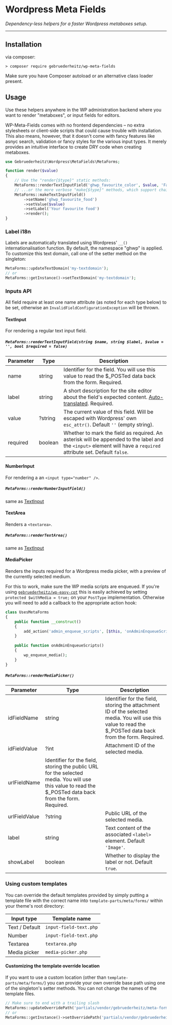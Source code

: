 # Wordpress Meta Fields

_Dependency-less helpers for a faster Wordpress metaboxes setup._

---

## Installation

via composer:
```shell
> composer require gebruederheitz/wp-meta-fields
```

Make sure you have Composer autoload or an alternative class loader present.

## Usage

Use these helpers anywhere in the WP administration backend where you want to
render "metaboxes", or input fields for editors. 

WP-Meta-Fields comes with no frontend dependencies – no extra stylesheets or
client-side scripts that could cause trouble with installation. This also means,
however, that it doesn't come with fancy features like asnyc search, validation
or fancy styles for the various input types. It merely provides an intuitive
interface to create DRY code when creating metaboxes.


```php
use Gebruederheitz\Wordpress\MetaFields\MetaForms;

function render($value) 
{
    // Use the "render{$type}" static methods:
    MetaForms::renderTextInputField('ghwp_favourite_color', $value, 'Favourite color');
    // ...or the more verbose "make{$type}" methods, which support chaining:
    MetaForms::makeTextInputField()
        ->setName('ghwp_favourite_food')
        ->setValue($value)
        ->setLabel('Your favourite food')
        ->render();
}
```


### Label i18n

Labels are automatically translated using Wordpress' `__()` internationalisation
function. By default, the namespace "ghwp" is applied. To customize this text
domain, call one of the setter method on the singleton:

```php
MetaForms::updateTextDomain('my-textdomain');
// or
MetaForms::getInstance()->setTextDomain('my-textdomain');
```


### Inputs API

All field require at least one name attribute (as noted for each type below) to
be set, otherwise an `InvalidFieldConfigurationException` will be thrown.

#### TextInput

For rendering a regular text input field.

##### `MetaForms::renderTextInputField(string $name, string $label, $value = '', bool $required = false)`

| Parameter | Type | Description |
| --- | --- | --- |
| name | string | Identifier for the field. You will use this value to read the $_POSTed data back from the form. Required. |
| label | string | A short description for the site editor about the field's expected content. [Auto-translated](#label-i18n). Required. |
| value | ?string | The current value of this field. Will be escaped with Wordpress' own `esc_attr()`. Default `''` (empty string). |
| required | boolean | Whether to mark the field as required. An asterisk will be appended to the label and the `<input>` element will have a `required` attribute set. Default `false`. |


#### NumberInput

For rendering a an `<input type="number" />`.

##### `MetaForms::renderNumberInputField()`

same as [TextInput](#metaformsrendertextinputfieldstring-name-string-label-value---bool-required--false)


#### TextArea

Renders a `<textarea>`.

##### `MetaForms::renderTextArea()`

same as [TextInput](#metaformsrendertextinputfieldstring-name-string-label-value---bool-required--false)


#### MediaPicker

Renders the inputs required for a Wordpress media picker, with a preview of the
currently selected medium.

For this to work, make sure the WP media scripts are enqueued. If you're using
[`gebruederheitz/wp-easy-cpt`](https://packagist.org/packages/gebruederheitz/wp-easy-cpt)
this is easily achieved by setting `protected $withMedia = true;` on your
`PostType` implementation. Otherwise you will need to add a callback to the 
appropriate action hook:

```php
class UsesMetaForms
{
    public function __construct() 
    {
        add_action('admin_enqueue_scripts', [$this, 'onAdminEnqueueScripts']);
    }
    
    public function onAdminEnqueueScripts()
    {
        wp_enqueue_media();
    }
}
```

##### `MetaForms::renderMediaPicker()`

| Parameter | Type | Description |
| --- | --- | --- |
| idFieldName | string | Identifier for the field, storing the attachment ID of the selected media. You will use this value to read the $_POSTed data back from the form. Required. |
| idFieldValue | ?int | Attachment ID of the selected media. |
| urlFieldName | Identifier for the field, storing the public URL for the selected media. You will use this value to read the $_POSTed data back from the form. Required. |
| urlFieldValue | ?string | Public URL of the selected media. |
| label | string | Text content of the associated `<label>` element. Default `'Image'`. |
| showLabel | boolean | Whether to display the label or not. Default `true`. |


### Using custom templates

You can override the default templates provided by simply putting a template
file with the correct name into `template-parts/meta/forms/` within your theme's
root directory:

| Input type | Template name |
| --- | --- |
| Text / Default | `input-field-text.php` |
| Number | `input-field-text.php` |
| Textarea | `textarea.php` |
| Media picker | `media-picker.php` |


#### Customizing the template override location

If you want to use a custom location (other than `template-parts/meta/forms/`)
you can provide your own override base path using one of the singleton's setter
methods. You can not change the names of the template files.

```php
// Make sure to end with a trailing slash
MetaForms::updateOverridePath('partials/vendor/gebruederheitz/meta-forms/override/')
// or
MetaForms::getInstance()->setOverridePath('partials/vendor/gebruederheitz/meta-forms/override/');
```
